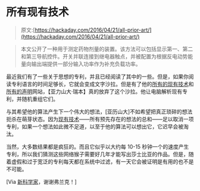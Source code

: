 # 所有现有技术

> 原文:[https://hackaday.com/2016/04/21/all-prior-art/](https://hackaday.com/2016/04/21/all-prior-art/)

> 本文公开了一种用于测定药物剂量的装置。该方法可以包括显示第一、第二和第三导航控件。开关并联连接到继电器触点，并被配置为根据反电动势能量向输出端提供一部分输入功率作为补充负载功率。

最近我们有了一些关于思想的专利，并且已经阅读了其中的一些。但是，如果你阅读专利语言的时间足够长，它就会变成文字沙拉。但是有了他的[所有的现有技术](http://allpriorart.com/)和[所有的声明](http://alltheclaims.com/)网站，【亚力山大·瑞本】真的放弃了这个沙拉。他让电脑解析现有专利，并随机重组它们。

与其希望他的算法产生下一个伟大的想法，[亚历山大]不如希望把真正琐碎的想法扼杀在萌芽状态。因为[现有技术](https://en.wikipedia.org/wiki/Prior_art)——所有预先存在的想法的总和——足以取消一项专利，如果一个想法如此微不足道，以至于他的算法可以想出它，它迟早会被淘汰。

当然，大多数结果都是疯狂的。而且它似乎以大约每 10-15 秒钟一个的速度产生专利，所以我们猜测这些网络猴子需要好几年才能写出莎士比亚的作品。但是，随着虚假和过于宽泛的专利每天都在系统中过滤，有一天它会被证明是有用的也不是不可能。

[Via [新科学家](https://www.newscientist.com/article/2084755-computer-generates-all-possible-ideas-to-beat-patent-trolls/)，谢谢弗兰克！]